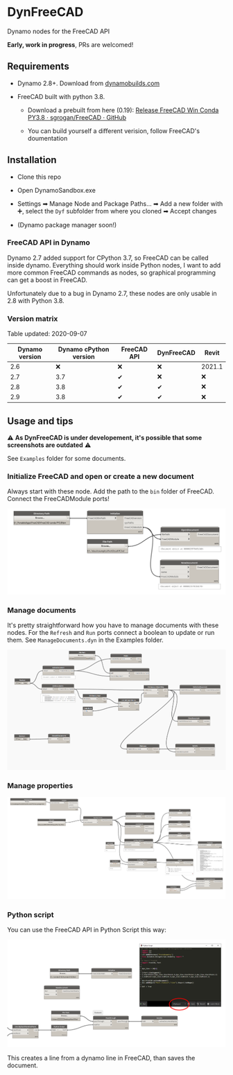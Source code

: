 # DynFreeCAD

Dynamo nodes for the FreeCAD API

**Early, work in progress**, PRs are welcomed!

## Requirements

- Dynamo 2.8+. Download from [dynamobuilds.com](https://dynamobuilds.com/)

- FreeCAD built with python 3.8.
  
  - Download a prebuilt from here (0.19): [Release FreeCAD Win Conda PY3.8 · sgrogan/FreeCAD · GitHub](https://github.com/sgrogan/FreeCAD/releases/tag/PY3.8)
  
  - You can build yourself a different verision, follow FreeCAD's doumentation

## Installation

- Clone this repo

- Open DynamoSandbox.exe

- Settings ➡ Manage Node and  Package Paths... ➡ Add a new folder with ➕, select the `Dyf` subfolder from where you cloned ➡ Accept changes

- (Dynamo package manager soon!)

### FreeCAD API in Dynamo

Dynamo 2.7 added support for CPython 3.7, so FreeCAD can be called inside dynamo. Everything should work inside Python nodes, I want to add more common FreeCAD commands as nodes, so graphical programming can get a boost in FreeCAD.

Unfortunately due to a bug in Dynamo 2.7, these nodes are only usable in 2.8 with Python 3.8. 

### Version matrix

Table updated: 2020-09-07

| Dynamo version | Dynamo cPython version | FreeCAD API | DynFreeCAD | Revit  |
| -------------- | ---------------------- | ----------- | ---------- | ------ |
| 2.6            | ❌                      | ❌           | ❌          | 2021.1 |
| 2.7            | 3.7                    | ✔           | ❌          | ❌      |
| 2.8            | 3.8                    | ✔           | ✔          | ❌      |
| 2.9            | 3.8                    | ✔           | ✔          | ❌      |

## Usage and tips

⚠️ **As DynFreeCAD is under developement, it's possible that some screenshots are outdated** ⚠️

See `Examples` folder for some documents.

### Initialize FreeCAD and open or create a new document

Always start with these node. Add the path to the `bin` folder of FreeCAD. Connect the FreeCADModule ports!

![Initialize and open a document](Screenshots/Initialize+open.png)

### Manage documents

It's pretty straightforward how you have to manage documents with these nodes. For the `Refresh` and `Run` ports connect a boolean to update or run them. See `ManageDocuments.dyn` in the Examples folder.

![Documents](Screenshots/Documents.png)

### Manage properties

![Properties](Screenshots/Properties.png)

### Python script

You can use the FreeCAD API in Python Script this way:

![Create Line](Screenshots/CreateLine.png)

This creates a line from a dynamo line in FreeCAD, than saves the document.
